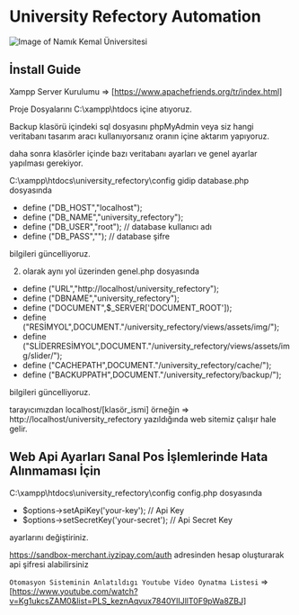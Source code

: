 # University Refectory Automation

![Image of Namık Kemal Üniversitesi](https://upload.wikimedia.org/wikipedia/tr/3/3d/Tekirda%C4%9F_Nam%C4%B1k_Kemal_%C3%9Cniversitesi_Logosu.png)

## İnstall Guide

Xampp Server Kurulumu => [https://www.apachefriends.org/tr/index.html]

Proje Dosyalarını C:\xampp\htdocs içine atıyoruz.

Backup klasörü içindeki sql dosyasını phpMyAdmin veya siz hangi veritabanı tasarım aracı kullanıyorsanız oranın içine aktarım yapıyoruz.

daha sonra klasörler içinde bazı veritabanı ayarları ve genel ayarlar yapılması gerekiyor.

C:\xampp\htdocs\university_refectory\config gidip database.php dosyasında

- define ("DB_HOST","localhost");
- define ("DB_NAME","university_refectory");
- define ("DB_USER","root"); // database kullanıcı adı
- define ("DB_PASS",""); // database şifre

bilgileri güncelliyoruz.

2. olarak aynı yol üzerinden genel.php dosyasında

- define ("URL","http://localhost/university_refectory");
- define ("DBNAME","university_refectory");
- define ("DOCUMENT",$_SERVER['DOCUMENT_ROOT']);
- define ("RESİMYOL",DOCUMENT."/university_refectory/views/assets/img/");
- define ("SLİDERRESİMYOL",DOCUMENT."/university_refectory/views/assets/img/slider/");
- define ("CACHEPATH",DOCUMENT."/university_refectory/cache/");
- define ("BACKUPPATH",DOCUMENT."/university_refectory/backup/");

bilgileri güncelliyoruz.

tarayıcımızdan localhost/[klasör_ismi] örneğin => http://localhost/university_refectory yazıldığında web sitemiz çalışır hale gelir.

## Web Api Ayarları Sanal Pos İşlemlerinde Hata Alınmaması İçin

C:\xampp\htdocs\university_refectory\config config.php dosyasında

- $options->setApiKey('your-key'); // Api Key
- $options->setSecretKey('your-secret'); // Api Secret Key

ayarlarını değiştiriniz.

https://sandbox-merchant.iyzipay.com/auth adresinden hesap oluşturarak api şifresi alabilirsiniz



`Otomasyon Sisteminin Anlatıldıgı Youtube Video Oynatma Listesi` => [https://www.youtube.com/watch?v=Kg1ukcsZAM0&list=PLS_keznAqvux7840YlIJllT0F9pWa8ZBJ]






